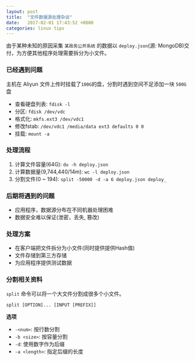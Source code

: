 ```yaml
---
layout: post
title:  "文件数据源处理杂谈"
date:   2017-02-01 17:43:52 +0800
categories: linux tips
---
```


由于某种未知的原因采集 `某政务公开系统` 的数据以
`deploy.json`(源: MongoDB)交付，为方便其他程序处理需要拆分为小文件。


### 已经遇到问题

主机在 Aliyun 文件上传时挂载了`100G`的盘，分割时遇到空间不足添加一块 `500G` 盘

* 查看硬盘列表: `fdisk -l`
* 分区: `fdisk /dev/vdc`
* 格式化: `mkfs.ext3 /dev/vdc1`
* 修改fstab: `/dev/vdc1 /media/data ext3 defaults 0 0`
* 挂载: `mount -a`

### 处理流程

1. 计算文件容量(64G): `du -h deploy.json`
2. 计算数据量(9,744,440/14m): `wc -l deploy.json`
3. 分割文件(0 ~ 194): `split -50000 -d -a 6 deploy.json deploy_`

### 后期将遇到的问题

* 应用程序，数据源分布在不同机器处理困难
* 数据安全难以保证(泄密，丢失, 篡改)

###  处理方案

* 在客户端把文件拆分为小文件(同时提供提供Hash值)
* 文件存储到第三方存储
* 为应用程序提供测试数据


### 分割相关资料

`split` 命令可以将一个大文件分割成很多个小文件。

    split [OPTION]... [INPUT [PREFIX]]

**选项**

  * `-<num>`: 按行数分割
  * `-b <size>`: 按容量分割
  * `-d`: 使用数字作为后缀
  * `-a <length>`: 指定后缀的长度
